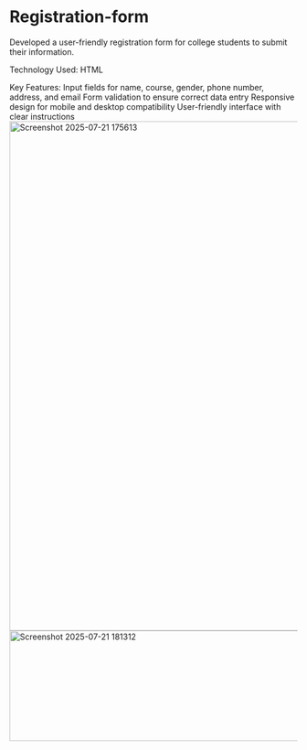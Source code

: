 # Registration-form
Developed a user-friendly registration form for college students to submit their information.


Technology Used: HTML

Key Features:
Input fields for name, course, gender, phone number, address, and email
Form validation to ensure correct data entry
Responsive design for mobile and desktop compatibility
User-friendly interface with clear instructions
<img width="1122" height="891" alt="Screenshot 2025-07-21 175613" src="https://github.com/user-attachments/assets/960f308b-3ad8-4ecf-af2b-c2761d39482e" />
<img width="819" height="193" alt="Screenshot 2025-07-21 181312" src="https://github.com/user-attachments/assets/03a900e2-0782-4f22-9e53-d64ec58175fb" />
